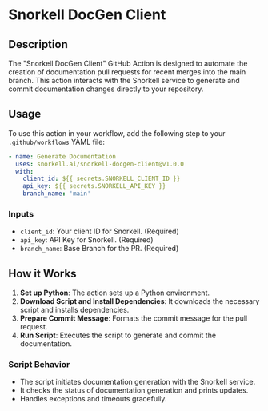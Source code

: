 
# Snorkell DocGen Client

## Description

The "Snorkell DocGen Client" GitHub Action is designed to automate the creation of documentation pull requests for recent merges into the main branch. This action interacts with the Snorkell service to generate and commit documentation changes directly to your repository.

## Usage

To use this action in your workflow, add the following step to your `.github/workflows` YAML file:

```yaml
- name: Generate Documentation
  uses: snorkell.ai/snorkell-docgen-client@v1.0.0
  with:
    client_id: ${{ secrets.SNORKELL_CLIENT_ID }}
    api_key: ${{ secrets.SNORKELL_API_KEY }}
    branch_name: 'main'
```

### Inputs

- `client_id`: Your client ID for Snorkell. (Required)
- `api_key`: API Key for Snorkell. (Required)
- `branch_name`: Base Branch for the PR. (Required)

## How it Works

1. **Set up Python**: The action sets up a Python environment.
2. **Download Script and Install Dependencies**: It downloads the necessary script and installs dependencies.
3. **Prepare Commit Message**: Formats the commit message for the pull request.
4. **Run Script**: Executes the script to generate and commit the documentation.

### Script Behavior

- The script initiates documentation generation with the Snorkell service.
- It checks the status of documentation generation and prints updates.
- Handles exceptions and timeouts gracefully.